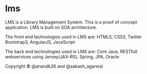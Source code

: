 # lms
LMS is a Library Management System. This is a proof of concept application. LMS is built on SOA architecture.

The front end technologies used in LMS are: HTML5, CSS3, Twitter Bootstrap3, AngularJS, JavaScript

The back end technologies used in LMS are: Core Java, RESTfull webservices using Jersey(JAX-RS), Spring, JPA, Oracle

Copyright &copy; @anandk26 and @aakash_agarwal
